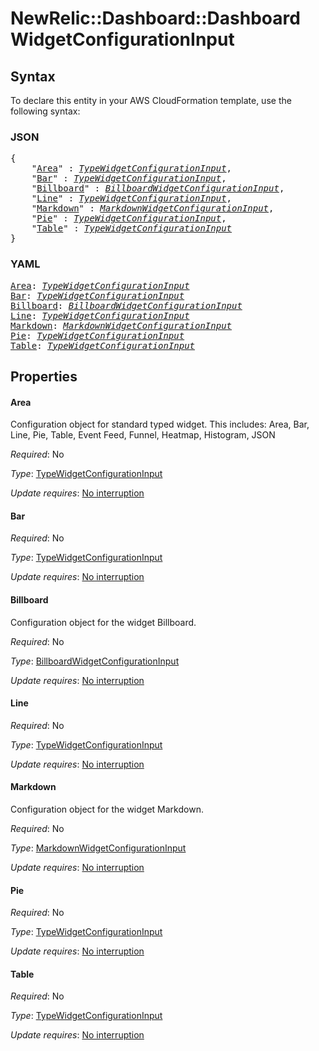 # NewRelic::Dashboard::Dashboard WidgetConfigurationInput

## Syntax

To declare this entity in your AWS CloudFormation template, use the following syntax:

### JSON

<pre>
{
    "<a href="#area" title="Area">Area</a>" : <i><a href="typewidgetconfigurationinput.md">TypeWidgetConfigurationInput</a></i>,
    "<a href="#bar" title="Bar">Bar</a>" : <i><a href="typewidgetconfigurationinput.md">TypeWidgetConfigurationInput</a></i>,
    "<a href="#billboard" title="Billboard">Billboard</a>" : <i><a href="billboardwidgetconfigurationinput.md">BillboardWidgetConfigurationInput</a></i>,
    "<a href="#line" title="Line">Line</a>" : <i><a href="typewidgetconfigurationinput.md">TypeWidgetConfigurationInput</a></i>,
    "<a href="#markdown" title="Markdown">Markdown</a>" : <i><a href="markdownwidgetconfigurationinput.md">MarkdownWidgetConfigurationInput</a></i>,
    "<a href="#pie" title="Pie">Pie</a>" : <i><a href="typewidgetconfigurationinput.md">TypeWidgetConfigurationInput</a></i>,
    "<a href="#table" title="Table">Table</a>" : <i><a href="typewidgetconfigurationinput.md">TypeWidgetConfigurationInput</a></i>
}
</pre>

### YAML

<pre>
<a href="#area" title="Area">Area</a>: <i><a href="typewidgetconfigurationinput.md">TypeWidgetConfigurationInput</a></i>
<a href="#bar" title="Bar">Bar</a>: <i><a href="typewidgetconfigurationinput.md">TypeWidgetConfigurationInput</a></i>
<a href="#billboard" title="Billboard">Billboard</a>: <i><a href="billboardwidgetconfigurationinput.md">BillboardWidgetConfigurationInput</a></i>
<a href="#line" title="Line">Line</a>: <i><a href="typewidgetconfigurationinput.md">TypeWidgetConfigurationInput</a></i>
<a href="#markdown" title="Markdown">Markdown</a>: <i><a href="markdownwidgetconfigurationinput.md">MarkdownWidgetConfigurationInput</a></i>
<a href="#pie" title="Pie">Pie</a>: <i><a href="typewidgetconfigurationinput.md">TypeWidgetConfigurationInput</a></i>
<a href="#table" title="Table">Table</a>: <i><a href="typewidgetconfigurationinput.md">TypeWidgetConfigurationInput</a></i>
</pre>

## Properties

#### Area

Configuration object for standard typed widget. This includes: Area, Bar, Line, Pie, Table, Event Feed, Funnel, Heatmap, Histogram, JSON

_Required_: No

_Type_: <a href="typewidgetconfigurationinput.md">TypeWidgetConfigurationInput</a>

_Update requires_: [No interruption](https://docs.aws.amazon.com/AWSCloudFormation/latest/UserGuide/using-cfn-updating-stacks-update-behaviors.html#update-no-interrupt)

#### Bar

_Required_: No

_Type_: <a href="typewidgetconfigurationinput.md">TypeWidgetConfigurationInput</a>

_Update requires_: [No interruption](https://docs.aws.amazon.com/AWSCloudFormation/latest/UserGuide/using-cfn-updating-stacks-update-behaviors.html#update-no-interrupt)

#### Billboard

Configuration object for the widget Billboard.

_Required_: No

_Type_: <a href="billboardwidgetconfigurationinput.md">BillboardWidgetConfigurationInput</a>

_Update requires_: [No interruption](https://docs.aws.amazon.com/AWSCloudFormation/latest/UserGuide/using-cfn-updating-stacks-update-behaviors.html#update-no-interrupt)

#### Line

_Required_: No

_Type_: <a href="typewidgetconfigurationinput.md">TypeWidgetConfigurationInput</a>

_Update requires_: [No interruption](https://docs.aws.amazon.com/AWSCloudFormation/latest/UserGuide/using-cfn-updating-stacks-update-behaviors.html#update-no-interrupt)

#### Markdown

Configuration object for the widget Markdown.

_Required_: No

_Type_: <a href="markdownwidgetconfigurationinput.md">MarkdownWidgetConfigurationInput</a>

_Update requires_: [No interruption](https://docs.aws.amazon.com/AWSCloudFormation/latest/UserGuide/using-cfn-updating-stacks-update-behaviors.html#update-no-interrupt)

#### Pie

_Required_: No

_Type_: <a href="typewidgetconfigurationinput.md">TypeWidgetConfigurationInput</a>

_Update requires_: [No interruption](https://docs.aws.amazon.com/AWSCloudFormation/latest/UserGuide/using-cfn-updating-stacks-update-behaviors.html#update-no-interrupt)

#### Table

_Required_: No

_Type_: <a href="typewidgetconfigurationinput.md">TypeWidgetConfigurationInput</a>

_Update requires_: [No interruption](https://docs.aws.amazon.com/AWSCloudFormation/latest/UserGuide/using-cfn-updating-stacks-update-behaviors.html#update-no-interrupt)

